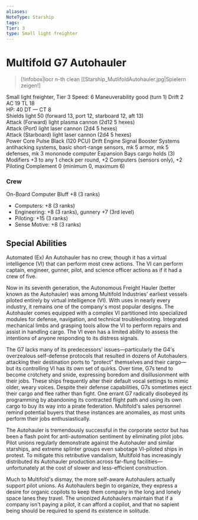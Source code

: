 ```yaml
---
aliases: 
NoteType: Starship
tags: 
Tier: 3
type: Small light freighter
---
```


# Multifold G7 Autohauler

> [!infobox|locr n-th clean
>  [[Starship_MutlifoldAutohauler.jpg|Spielern zeigen!]
> 

Small light freighter, Tier 3 
Speed: 6
Maneuverability good (turn 1)
Drift 2  
AC 19
TL 18  
HP: 40
DT —
CT 8  
Shields light 50 (forward 13, port 12, starboard 12, aft 13)  
Attack (Forward) light plasma cannon (2d12
5 hexes)  
Attack (Port) light laser cannon (2d4
5 hexes)  
Attack (Starboard) light laser cannon (2d4
5 hexes)  
Power Core Pulse Black (120 PCU)
Drift Engine Signal Booster
Systems antihacking systems, basic short-range sensors, mk 5 armor, mk 5 defenses, mk 3 mononode computer
Expansion Bays cargo holds (3)
Modifiers +3 to any 1 check per round, +2 Computers (sensors only), +2 Piloting
Complement 0 (minimum 0, maximum 6)

### Crew

On-Board Computer Bluff +8 (3 ranks)
  - Computers: +8 (3 ranks)
  - Engineering: +8 (3 ranks), gunnery +7 (3rd level)
  - Piloting: +15 (3 ranks)
  - Sense Motive: +8 (3 ranks)  

## Special Abilities

Automated (Ex) An Autohauler has no crew, though it has a virtual intelligence (VI) that can perform most crew actions. The VI can perform captain, engineer, gunner, pilot, and science officer actions as if it had a crew of five.  
 
Now in its seventh generation, the Autonomous Freight Hauler (better known as the Autohauler) was among Multifold Industries' earliest vessels piloted entirely by virtual intelligence (VI). With uses in nearly every industry, it remains one of the company's most popular designs. The Autohauler comes equipped with a complex VI partitioned into specialized modules for defense, navigation, and technical troubleshooting. Integrated mechanical limbs and grasping tools allow the VI to perform repairs and assist in handling cargo. The VI even has a limited ability to assess the intentions of anyone responding to its distress signals.  
 
The G7 lacks many of its predecessors' issues—particularly the G4's overzealous self-defense protocols that resulted in dozens of Autohaulers attacking their destination ports to “protect” themselves and their cargo—but its controlling VI has its own set of quirks. Over time, G7s tend to become crotchety and snide, expressing boredom and disillusionment with their jobs. These ships frequently alter their default vocal settings to mimic older, weary voices. Despite their defense capabilities, G7s sometimes eject their cargo and flee rather than fight. One errant G7 radically disobeyed its programming by abandoning its contracted flight path and using its own cargo to buy its way into a pirate federation. Multifold's sales personnel remind potential buyers that these instances are anomalies, as most units perform their jobs enthusiastically.  
 
The Autohauler is tremendously successful in the corporate sector but has been a flash point for anti-automation sentiment by eliminating pilot jobs. Pilot unions regularly demonstrate against the Autohauler and similar starships, and extreme splinter groups even sabotage VI-piloted ships in protest. To mitigate this retributive vandalism, Multifold has increasingly distributed its Autohauler production across far-flung facilities—unfortunately at the cost of slower and less-efficient construction.  
 
Much to Multifold's dismay, the more self-aware Autohaulers actually support pilot unions. As Autohaulers begin to organize, they express a desire for organic copilots to keep them company in the long and lonely space lanes they travel. The unionized Autohaulers maintain that if a company isn't paying a pilot, it can afford a copilot, and that no sapient being should be required to spend its existence in solitude.
